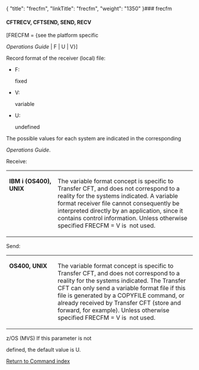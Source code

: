 {
    "title": "frecfm",
    "linkTitle": "frecfm",
    "weight": "1350"
}### <span id="frecfm"></span>frecfm

#### <span id="frecfm_CFTRECV"></span>CFTRECV, <span id="frecfm_CFTSEND"></span>CFTSEND, SEND, RECV

\[FRECFM = {see the platform specific
*Operations Guide* | F | U | V}\]    

Record format of the receiver (local) file:

-   F:
    fixed
-   V:
    variable
-   U:
    undefined

The possible values for each system are indicated in the corresponding
*Operations Guide*.

Receive:

<table cellspacing="0" width="90%">
   <col/>
   <col/>
      <tr valign="top">
         <td width="26%">
            <p><b>IBM i (OS400), UNIX</b>
</p>
         </td>
         <td width="74%">
            <p>The variable format concept is specific to  <span>Transfer CFT</span>, 
 and does not correspond to a reality for the systems indicated. A variable 
 format receiver file cannot consequently be interpreted directly by an 
 application, since it contains control information. Unless otherwise specified 
 FRECFM = V is  not 
 used.</p>
         </td>
      </tr>
</table>

Send:

<table cellspacing="0" width="90%">
   <col/>
   <col/>
      <tr valign="top">
         <td width="26%">
            <p><b>OS400, UNIX</b>
</p>
         </td>
         <td width="74%">
            <p>The variable format concept is specific to  <span>Transfer CFT</span>, 
 and does not correspond to a reality for the systems indicated. The Transfer 
 CFT can only send a variable format file if this file is 
 generated by a COPYFILE command, or already received by  <span>Transfer CFT</span> (store 
 and forward, for example). Unless otherwise specified FRECFM = V is  not 
 used.</p>
         </td>
      </tr>
</table>

z/OS (MVS) If this parameter is not
defined, the default value is U.

[Return to Command index](../../)
